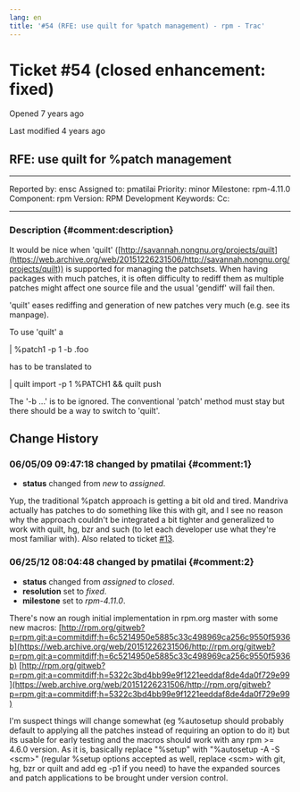 ```yaml
---
lang: en
title: '#54 (RFE: use quilt for %patch management) - rpm - Trac'
---
```


Ticket \#54 (closed enhancement: fixed)
=======================================

Opened 7 years ago

Last modified 4 years ago

RFE: use quilt for %patch management
------------------------------------

  -------------- ------- -------------- -----------------
  Reported by:   ensc    Assigned to:   pmatilai
  Priority:      minor   Milestone:     rpm-4.11.0
  Component:     rpm     Version:       RPM Development
  Keywords:              Cc:            
                                        
  -------------- ------- -------------- -----------------

### Description {#comment:description}

It would be nice when \'quilt\'
([http://savannah.nongnu.org/projects/quilt](https://web.archive.org/web/20151226231506/http://savannah.nongnu.org/projects/quilt))
is supported for managing the patchsets. When having packages with much
patches, it is often difficulty to rediff them as multiple patches might
affect one source file and the usual \'gendiff\' will fail then.

\'quilt\' eases rediffing and generation of new patches very much (e.g.
see its manpage).

To use \'quilt\' a

\| %patch1 -p 1 -b .foo

has to be translated to

\| quilt import -p 1 %PATCH1 && quilt push

The \'-b \...\' is to be ignored. The conventional \'patch\' method must
stay but there should be a way to switch to \'quilt\'.

Change History
--------------

### 06/05/09 09:47:18 changed by pmatilai {#comment:1}

-   **status** changed from *new* to *assigned*.

Yup, the traditional %patch approach is getting a bit old and tired.
Mandriva actually has patches to do something like this with git, and I
see no reason why the approach couldn\'t be integrated a bit tighter and
generalized to work with quilt, hg, bzr and such (to let each developer
use what they\'re most familiar with). Also related to ticket
[\#13](13 "RFE: Having macro `%patches' would be good for aplying a list of patches.  ... (new)").

### 06/25/12 08:04:48 changed by pmatilai {#comment:2}

-   **status** changed from *assigned* to *closed*.
-   **resolution** set to *fixed*.
-   **milestone** set to *rpm-4.11.0*.

There\'s now an rough initial implementation in rpm.org master with some
new macros:
[http://rpm.org/gitweb?p=rpm.git;a=commitdiff;h=6c5214950e5885c33c498969ca256c9550f5936b](https://web.archive.org/web/20151226231506/http://rpm.org/gitweb?p=rpm.git;a=commitdiff;h=6c5214950e5885c33c498969ca256c9550f5936b)
[http://rpm.org/gitweb?p=rpm.git;a=commitdiff;h=5322c3bd4bb99e9f1221eeddaf8de4da0f729e99](https://web.archive.org/web/20151226231506/http://rpm.org/gitweb?p=rpm.git;a=commitdiff;h=5322c3bd4bb99e9f1221eeddaf8de4da0f729e99)

I\'m suspect things will change somewhat (eg %autosetup should probably
default to applying all the patches instead of requiring an option to do
it) but its usable for early testing and the macros should work with any
rpm \>= 4.6.0 version. As it is, basically replace \"%setup\" with
\"%autosetup -A -S \<scm\>\" (regular %setup options accepted as well,
replace \<scm\> with git, hg, bzr or quilt and add eg -p1 if you need)
to have the expanded sources and patch applications to be brought under
version control.
